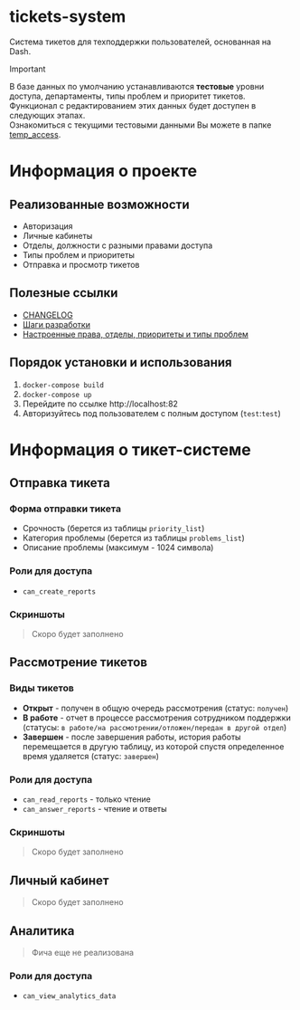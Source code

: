 # tickets-system
Система тикетов для техподдержки пользователей, основанная на Dash.

> [!IMPORTANT]
> В базе данных по умолчанию устанавливаются **тестовые** уровни доступа, департаменты, типы проблем и приоритет тикетов.   
> Функционал с редактированием этих данных будет доступен в следующих этапах.   
> Ознакомиться с текущими тестовыми данными Вы можете в папке [temp_access](./temp_access/).

# Информация о проекте
## Реализованные возможности
- Авторизация
- Личные кабинеты
- Отделы, должности с разными правами доступа
- Типы проблем и приоритеты
- Отправка и просмотр тикетов

## Полезные ссылки
- [CHANGELOG](./CHANGELOG.md)
- [Шаги разработки](./DEV_STEPS.md)
- [Настроенные права, отделы, приоритеты и типы проблем](./temp_access/)

## Порядок установки и использования
1. `docker-compose build`
1. `docker-compose up`
1. Перейдите по ссылке http://localhost:82
1. Авторизуйтесь под пользователем с полным доступом (`test`:`test`)

# Информация о тикет-системе
## Отправка тикета
### Форма отправки тикета
- Срочность (берется из таблицы `priority_list`)
- Категория проблемы (берется из таблицы `problems_list`)
- Описание проблемы (максимум - 1024 символа)
### Роли для доступа
- `can_create_reports`
### Скриншоты
> Скоро будет заполнено

## Рассмотрение тикетов
### Виды тикетов
- **Открыт** - получен в общую очередь рассмотрения (статус: `получен`)
- **В работе** - отчет в процессе рассмотрения сотрудником поддержки (статусы: `в работе/на рассмотрении/отложен/передан в другой отдел`)
- **Завершен** - после завершения работы, история работы перемещается в другую таблицу, из которой спустя определенное время удаляется (статус: `завершен`)
### Роли для доступа
- `can_read_reports` - только чтение
- `can_answer_reports` - чтение и ответы
### Скриншоты
> Скоро будет заполнено

## Личный кабинет
> Скоро будет заполнено

## Аналитика
> Фича еще не реализована
### Роли для доступа
- `can_view_analytics_data`

